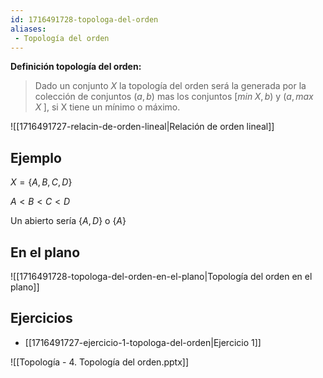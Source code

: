 ```yaml
---
id: 1716491728-topologa-del-orden
aliases:
 - Topología del orden
---
```



**Definición topología del orden:**

>Dado un conjunto $X$ la topología del orden será la generada por la colección de conjuntos $(a,b)$ mas los conjuntos $[min\;X, b)$ y $(a, max \; X\;]$, si X tiene un mínimo o máximo.

![[1716491727-relacin-de-orden-lineal|Relación de orden lineal]]
## Ejemplo

$X=\{A,B,C,D\}$

$A < B < C < D$

$\text{Un abierto sería } \{A,D\} \text{ o } \{A\}$

## En el plano

![[1716491728-topologa-del-orden-en-el-plano|Topología del orden en el plano]]

## Ejercicios

- [[1716491727-ejercicio-1-topologa-del-orden|Ejercicio 1]]

![[Topología - 4. Topología del orden.pptx]]